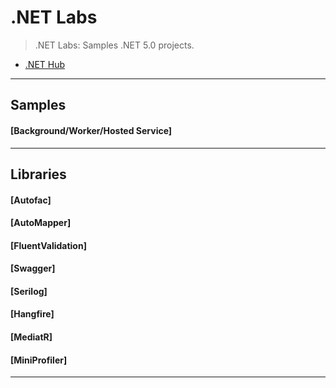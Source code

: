
# .NET Labs

> .NET Labs: Samples .NET 5.0 projects.



- [.NET Hub](https://medium.com/dotnet-hub)


---

## Samples

#### [Background/Worker/Hosted Service]

---


## Libraries


#### [Autofac]


#### [AutoMapper]


#### [FluentValidation]


#### [Swagger]


#### [Serilog]


#### [Hangfire]


#### [MediatR]


#### [MiniProfiler]





---

